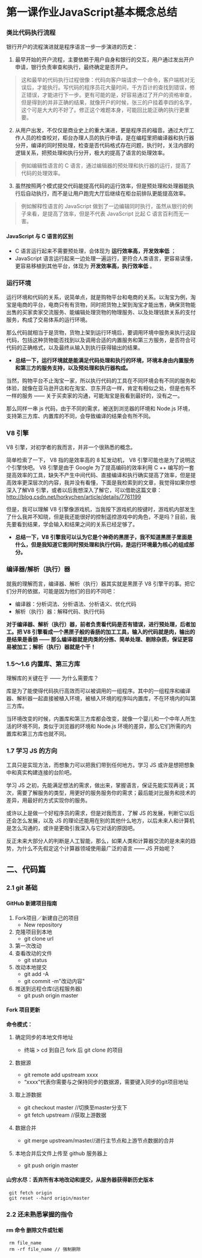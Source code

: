 # 第一课作业JavaScript基本概念总结

###  类比代码执行流程

银行开户的流程演进就是程序语言一步一步演进的历史：
1. 最早开始的开户流程，主要依赖于用户自身和银行的交互，用户通过发出开户申请，银行负责审查和执行，最终确定是否开户。

> 这和最早的代码执行过程很像：代码向客户端请求一个命令，客户端核对无误后，才能执行。写代码的程序员花大量时间，千方百计的查找到错误，修正错误，才能进行下一步。更有可能的是，好容易通过了开户的资格审查，但是得到的并非正确的结果，就像开户的时候，张三的户挂着李四的名字，这个可是大大的不好了。修正这个难题本身，可能回比能正确的执行更重要。

2. 从用户出发，不仅仅是商业史上的重大演进，更是程序员的福音。通过大厅工作人员的检查校对，柜台办理人员的执行申请，是在编程里把编译器和执行器分开，编译的同时预处理，检查是否代码格式存在问题，执行时，关注内部的逻辑关系，把预处理和执行分开，极大的提高了语言的处理效率。

> 例如编辑性语言的  C 语言，通过编辑器的预处理和执行器的运行，提高了代码的处理效率。

3. 虽然按照两个模式提交代码能提高代码的运行效率，但是预处理和处理器能执行后自动执行，而不是让用户跑完大厅后继续在柜台前排队更能提高效率。

> 例如解释性语言的 JavaScript 做到了一边编辑同时执行，虽然从银行的例子来看，是提高了效率，但是不代表 JavaScript 比起 C 语言百利而无一害。

#### JavaScript 与 C 语言的区别
- C 语言运行起来不需要预处理，会体现为 **运行效率高，开发效率低** ；
- JavaScript 语言运行起来一边处理一遍运行，更符合人类语言，更容易读懂，更容易移植到其他平台，体现为 **开发效率高，执行效率低** 。

###  运行环境

运行环境和代码的关系，说简单点，就是购物平台和电商的关系。以淘宝为例，淘宝是电商的平台，电商只有有货物，同时把货物上架到淘宝才能出售，确保货物能出售的买家卖家交流服务、能编辑处理货物的物理服务、以及处理钱款关系的支付服务，构成了交易体系的运行环境。

那么代码就相当于是货物，货物上架到运行环境后，要调用环境中服务来执行这段代码，包括这种货物能否找到以及调用合适的内置服务和第三方服务，是否符合可代码的正确格式，以及最终从输入到执行获得输出的结果。

- **总结一下，运行环境就是能满足代码处理和执行的环境，环境本身由内置服务和第三方的服务支持，以及预处理和执行器构成。**

当然，购物平台不止淘宝一家，所以执行代码的工具在不同环境会有不同的服务和体验，就像在亚马逊开店和在淘宝、京东开店一样，肯定有相似之处，但是也有不一样的服务 —— 关于买卖家的沟通，可能淘宝是我看到最好的，没有之一。

那么同样一串 js 代码，由于不同的需求，被送到浏览器的环境和 Node.js 环境，支持第三方库、内置库的不同，会导致编译的结果会有所不同。



###  V8 引擎

 V8 引擎，对初学者的我而言，并非一个很熟悉的概念。

简单检索了一下， V8 指的是效率高的 8 缸发动机， V8 引擎可能也是为了说明这个引擎快吧。 V8 引擎是由于 Google 为了提高编码的效率利用 C ++ 编写的一套提高效率的工具，缺失不产生中间代码、直接编译和执行确实提高了效率，但是提高效率更深层次的内容，我并没有看懂，下面是我检索到的文章，我觉得如果你想深入了解V8 引擎，或者以后我想深入了解它，可以借助这篇文章：
http://blog.csdn.net/horkychen/article/details/7761199

但是，我可以理解 V8 引擎像游戏机，当我按下游戏机的按键时，游戏机内部发生了什么我并不知晓，但是我还能很好的控制遥控游戏中的角色，不是吗？目前，我先要看到结果，学会输入和结果之间的关系已经足够了。

- **总结一下，V8 引擎我可以认为它是个神奇的黑匣子，我不知道黑匣子里面是什么，但是我知道它能同时预处理和执行代码，是运行环境最为核心的组成部分。**

###  编译器/解析（执行）器

就我的理解而言，编译器、解析（执行）器其实就是黑匣子 V8 引擎干的事。把它们分开的依据，可能是因为他们的目的不同吧：

- 编译器：分析词法、分析语法、分析语义、优化代码
- 解析（执行）器：解释代码、执行代码

**对于编译器、解析（执行）器，前者负责看代码是否有错误，进行预处理，后者加工。把 V8 引擎看成一个黑匣子般的香肠的加工工具，输入的代码就是肉，输出的是结果是香肠 —— 那么编译器就是肉类的分拣、简单处理、剔除杂质，保证更容易被加工；解析（执行）器就是个干！**

### **1.5～1.6 内置库、第三方库**

理解库的关键在于 —— 为什么需要库？

库是为了能使得代码执行高效而可以被调用的一组程序。其中的一组程序和编译器、解析器一起直接被植入环境，被植入环境的程序叫内置库，不在环境内的叫第三方库。

当环境改变的时候，内置库和第三方库都会改变，就像一个婴儿和一个中年人所生活的环境不同，类似于浏览器的环境和 Node.js 环境的差异，那么它们所需的内置库和第三方库也就不同。

### **1.7 学习 JS 的方向**

工具只是实现方法，而想象力可以把我们带到任何地方。学习 JS 或许是想把想象中和真实构建连接的台阶吧。

学习 JS 之初，先能满足想法的需求，做出来，掌握语言，保证先能实现再说；其次，需要了解服务的类型，用更好的服务服务你的需求；最后能对比服务和技术的差异，用最好的方式实现你的服务。

或许以上是做一个好程序员的需求，但是对我而言，了解 JS 的发展，判断它以后还会怎么发展，以及 JS 的理论还能用在别的其他什么地方，以后未来人和计算机是怎么沟通的，或许是更吸引我深入与它对话的原因吧。

反正未来大部分人的判断是人工智能，那么，如果人类和计算器交流的是未来的趋势，为什么不先假定这个计算器领域使用最广泛的语言 —— JS 开始呢？

## **二、代码篇**

### **2.1 git 基础**

#### GitHub 新建项目指南
1. Fork项目／新建自己的项目
    - New repository
2. 克隆项目到本地 
    - git clone url
3. 第一次改动
4. 查看改动的文件 
    - git status
5. 改动本地提交
    - git add -A
    - git commit -m"改动内容"
6. 推送到远程仓库(远程服务器)
    - git push origin master

#### Fork 项目更新

**命令模式：**

1. 确定同步的本地文件地址
    - 终端 > cd 到自己 fork 后 git clone 的项目
2. 数据源
    - git remote add upstream xxxx
    - “xxxx”代表你需要与之保持同步的数据源，需要键入同步的git项目地址
3. 取上游数据 
    - git checkout master //切换至master分支下
    - git fetch upstream //获取上游数据
4. 数据合并
    - git merge upstream/master//进行主节点和上游节点数据的合并

5. 本地合并后文件上传至 github 服务器上
    - git push origin master

#### 山穷水尽：丢弃所有本地改动和提交，从服务器获得新历史版本

     git fetch origin   
     git reset --hard origin/master
### **2.2 还未熟悉掌握的指令**

#### rm 命令 删除文件或牡蛎

     rm file_name
     rm -rf file_name // 强制删除
